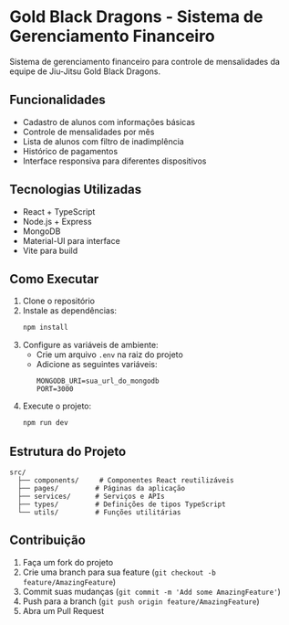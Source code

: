 # Gold Black Dragons - Sistema de Gerenciamento Financeiro

Sistema de gerenciamento financeiro para controle de mensalidades da equipe de Jiu-Jitsu Gold Black Dragons.

## Funcionalidades

- Cadastro de alunos com informações básicas
- Controle de mensalidades por mês
- Lista de alunos com filtro de inadimplência
- Histórico de pagamentos
- Interface responsiva para diferentes dispositivos

## Tecnologias Utilizadas

- React + TypeScript
- Node.js + Express
- MongoDB
- Material-UI para interface
- Vite para build

## Como Executar

1. Clone o repositório
2. Instale as dependências:
   ```bash
   npm install
   ```
3. Configure as variáveis de ambiente:
   - Crie um arquivo `.env` na raiz do projeto
   - Adicione as seguintes variáveis:
     ```
     MONGODB_URI=sua_url_do_mongodb
     PORT=3000
     ```
4. Execute o projeto:
   ```bash
   npm run dev
   ```

## Estrutura do Projeto

```
src/
  ├── components/     # Componentes React reutilizáveis
  ├── pages/         # Páginas da aplicação
  ├── services/      # Serviços e APIs
  ├── types/         # Definições de tipos TypeScript
  └── utils/         # Funções utilitárias
```

## Contribuição

1. Faça um fork do projeto
2. Crie uma branch para sua feature (`git checkout -b feature/AmazingFeature`)
3. Commit suas mudanças (`git commit -m 'Add some AmazingFeature'`)
4. Push para a branch (`git push origin feature/AmazingFeature`)
5. Abra um Pull Request
